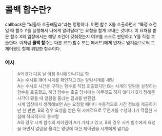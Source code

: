 # 콜백 함수란?
callback은 "되돌아 호출해달라"라는 명령이다. 어떤 함수 X를 호출하면서 "특정 조건일 때 함수 Y를 실행해서 나에게 알려달라"는 요청을 함계 보내는 것이다. 이 요처을 받은 함수 X의 입장에서는 해당 조건이 갖춰졌는지 여부를 스스로 판단하고 Y를 직접 호출한다. 이처럼 **콜백 함수**는 다른 코드(함수 또는 메서드)에게 인자로 넘겨줌으로써 그 제어권도 함께 위임한 함수이다.
### 예시
> A와 B가 다음 날 아침 8시에 만나기로 함 <br>
> A는 수시로 꺠어 시계를 확인하고 B는 알람시계를 세팅 <br>
> A는 수시로 시간을 구하는 함수를 직접 호출했지만 B는 시계의 알람을 설정하는 함수를 호출했고, 해당 함수는 호출 당시에는 아무것도 하지 않다가 B가 정해준 시각이 됐을 때 알람을 울리는 결과를 반환함. <br>
> 시계 입장에서 생객해보면 A는 요청할 때마다 수동적으로 시간 정보를 제공하기만 한 반변, B의 경우 요청을 받은 뒤 자체적으로 무언가를 수행하다가 적절한 시점에 적극적으로 통보함 <br>
> A의 경우 시계 함수의 제어권이 A가 가지고 있고, B의 경우 시계 함수에게 요청을 하면서 알람을 울리는 명령에 대한 제어권을 시계에게 넘겨줌